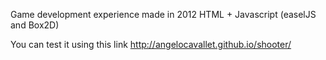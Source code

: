 Game development experience made in 2012 HTML + Javascript (easelJS and Box2D)

You can test it using this link
http://angelocavallet.github.io/shooter/

